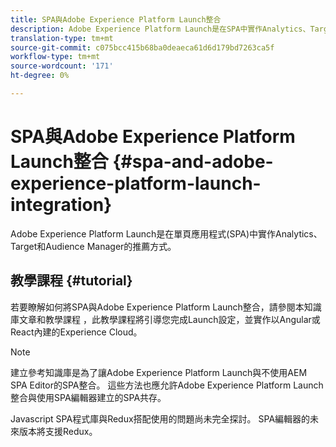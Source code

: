```yaml
---
title: SPA與Adobe Experience Platform Launch整合
description: Adobe Experience Platform Launch是在SPA中實作Analytics、Target和Audience Manager的建議方式。
translation-type: tm+mt
source-git-commit: c075bcc415b68ba0deaeca61d6d179bd7263ca5f
workflow-type: tm+mt
source-wordcount: '171'
ht-degree: 0%

---
```



# SPA與Adobe Experience Platform Launch整合 {#spa-and-adobe-experience-platform-launch-integration}

Adobe Experience Platform Launch是在單頁應用程式(SPA)中實作Analytics、Target和Audience Manager的推薦方式。

## 教學課程 {#tutorial}

若要瞭解如何將SPA與Adobe Experience Platform Launch整合，請參閱本知識庫文章和教學課程 [](https://helpx.adobe.com/experience-manager/kt/integration/using/launch-reference-architecture-SPA-tutorial-implement.html)，此教學課程將引導您完成Launch設定，並實作以Angular或React內建的Experience Cloud。

>[!NOTE]
>
>建立參考知識庫是為了讓Adobe Experience Platform Launch與不使用AEM SPA Editor的SPA整合。 這些方法也應允許Adobe Experience Platform Launch整合與使用SPA編輯器建立的SPA共存。
>
>Javascript SPA程式庫與Redux搭配使用的問題尚未完全探討。 SPA編輯器的未來版本將支援Redux。
